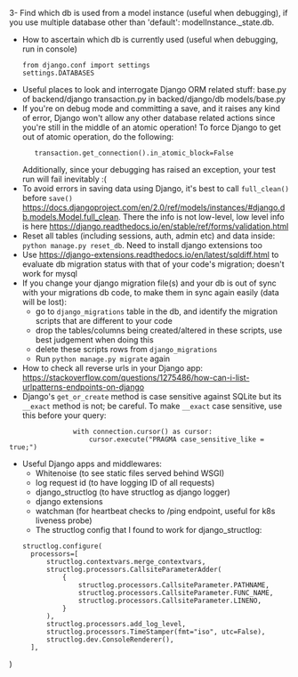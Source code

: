 3- Find which db is used from a model instance (useful when debugging), if you use multiple database other than 'default': modelInstance._state.db. 
- How to ascertain which db is currently used (useful when debugging, run in console)
  ```
  from django.conf import settings
  settings.DATABASES
  ```
- Useful places to look and interrogate Django ORM related stuff:
  base.py of backend/django
  transaction.py in backed/django/db
  models/base.py
- If you're on debug mode and committing a save, and it raises any kind of error, Django won't allow any other database related actions since you're still in the middle of an atomic operation! To force Django to get out of atomic operation, do the following:
  ```from django.db import transaction
     transaction.get_connection().in_atomic_block=False
  ```
  Additionally, since your debugging has raised an exception, your test run will fail inevitably :(
- To avoid errors in saving data using Django, it's best to call `full_clean()` before `save()` https://docs.djangoproject.com/en/2.0/ref/models/instances/#django.db.models.Model.full_clean. There the info is not low-level, low level info is here https://django.readthedocs.io/en/stable/ref/forms/validation.html
- Reset all tables (including sessions, auth, admin etc) and data inside: `python manage.py reset_db`. Need to install django extensions too
- Use https://django-extensions.readthedocs.io/en/latest/sqldiff.html to evaluate db migration status with that of your code's migration; doesn't work for mysql
- If you change your django migration file(s) and your db is out of sync with your migrations db code, to make them in sync again easily (data will be lost):
    -  go to `django_migrations` table in the db, and identify the migration scripts that are different to your code
    -  drop the tables/columns being created/altered in these scripts, use best judgement when doing this
    -  delete these scripts rows from `django_migrations`
    -  Run `python manage.py migrate` again
-  How to check all reverse urls in your Django app: https://stackoverflow.com/questions/1275486/how-can-i-list-urlpatterns-endpoints-on-django
- Django's `get_or_create` method is case sensitive against SQLite but its `__exact` method is not; be careful. To make `__exact` case sensitive, use this before your query:
```
                with connection.cursor() as cursor:
                    cursor.execute("PRAGMA case_sensitive_like = true;")
```
- Useful Django apps and middlewares:
    - Whitenoise (to see static files served behind WSGI)
    - log request id (to have logging ID of all requests)
    - django_structlog (to have structlog as django logger)
    - django extensions
    - watchman (for heartbeat checks to /ping endpoint, useful for k8s liveness probe)
    - The structlog config that I found to work for django_structlog:
  ```
  structlog.configure(
    processors=[
        structlog.contextvars.merge_contextvars,
        structlog.processors.CallsiteParameterAdder(
            {
                structlog.processors.CallsiteParameter.PATHNAME,
                structlog.processors.CallsiteParameter.FUNC_NAME,
                structlog.processors.CallsiteParameter.LINENO,
            }
        ),
        structlog.processors.add_log_level,
        structlog.processors.TimeStamper(fmt="iso", utc=False),
        structlog.dev.ConsoleRenderer(),
    ],
)
```
